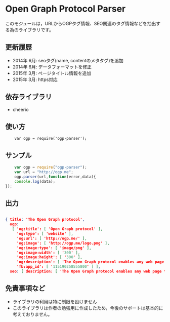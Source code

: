 # Open Graph Protocol Parser
このモジュールは，URLからOGPタグ情報、SEO関連のタグ情報などを抽出する為のライブラリです。

## 更新履歴
* 2014年 6月: seoタグ(name, contentのメタタグ)を追加
* 2014年 6月: データフォーマットを修正
* 2015年 3月: ページタイトル情報を追加
* 2015年 3月: https対応

## 依存ライブラリ
* cheerio

## 使い方
```
    var ogp = require('ogp-parser');
```

## サンプル
```javascript
    var ogp = require("ogp-parser");
    var url = "http://ogp.me";
    ogp.parser(url,function(error,data){
	console.log(data);
});
```

## 出力
```json

{ title: 'The Open Graph protocol',
  ogp: 
   [ 'og:title': [ 'Open Graph protocol' ],
     'og:type': [ 'website' ],
     'og:url': [ 'http://ogp.me/' ],
     'og:image': [ 'http://ogp.me/logo.png' ],
     'og:image:type': [ 'image/png' ],
     'og:image:width': [ '300' ],
     'og:image:height': [ '300' ],
     'og:description': [ 'The Open Graph protocol enables any web page to become a rich object in a social graph.' ],
     'fb:app_id': [ '115190258555800' ] ],
  seo: [ description: [ 'The Open Graph protocol enables any web page to become a rich object in a social graph.' ] ] }

```

## 免責事項など
* ライブラリの利用は特に制限を設けません
* このライブラリは作者の勉強用に作成したため，今後のサポートは基本的に考えておりません。
